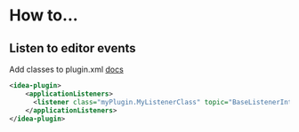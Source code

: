 # How to...

## Listen to editor events

Add classes to plugin.xml [docs](https://plugins.jetbrains.com/docs/intellij/plugin-listeners.html#defining-application-level-listeners)

```xml
<idea-plugin>
    <applicationListeners>
      <listener class="myPlugin.MyListenerClass" topic="BaseListenerInterface"/>
    </applicationListeners>
</idea-plugin>
``` 
